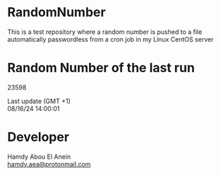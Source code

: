 # RandomNumber    
This is a test repository where a random number is pushed to a file automatically passwordless from a cron job in my Linux CentOS server    
# Random Number of the last run   
23598
      
Last update (GMT +1)    
08/16/24 14:00:01
# Developer    
Hamdy Abou El Anein   
hamdy.aea@protonmail.com

